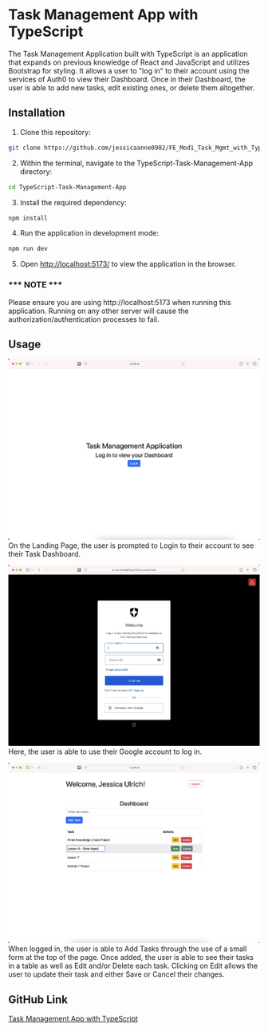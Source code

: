 # Task Management App with TypeScript

The Task Management Application built with TypeScript is an application that expands on previous knowledge of React and JavaScript and utilizes Bootstrap for styling.  It allows a user to "log in" to their account using the services of Auth0 to view their Dashboard.  Once in their Dashboard, the user is able to add new tasks, edit existing ones, or delete them altogether.  

## Installation 

1. Clone this repository: 
```bash
git clone https://github.com/jessicaanne0982/FE_Mod1_Task_Mgmt_with_TypeScript.git
```
2. Within the terminal, navigate to the TypeScript-Task-Management-App directory: 
```bash
cd TypeScript-Task-Management-App
```
3. Install the required dependency:
```bash
npm install
```
4. Run the application in development mode: 
```bash
npm run dev
```

5. Open [http://localhost:5173/](http://localhost:5173/) to view the application in the browser.

### *** NOTE ***
Please ensure you are using http://localhost:5173 when running this application. Running on any other server will cause the authorization/authentication processes to fail.


## Usage

![Screenshot of the Landing Page](src/assets/landing-page.png)
On the Landing Page, the user is prompted to Login to their account to see their Task Dashboard.

![Screenshot of the Login](src/assets/prompt-to-sign-in.png)
Here, the user is able to use their Google account to log in.

![Screenshot of the Dashboard](src/assets/dashboard.png)
When logged in, the user is able to Add Tasks through the use of a small form at the top of the page.  Once added, the user is able to see their tasks in a table as well as Edit and/or Delete each task.  Clicking on Edit allows the user to update their task and either Save or Cancel their changes.


## GitHub Link

[Task Management App with TypeScript](https://github.com/jessicaanne0982/FE_Mod1_Task_Mgmt_with_TypeScript.git)